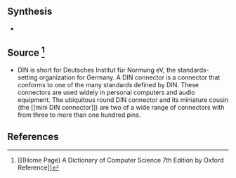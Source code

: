 ## Synthesis
- 
## Source [^1]
- DIN is short for Deutsches Institut für Normung eV, the standards-setting organization for Germany. A DIN connector is a connector that conforms to one of the many standards defined by DIN. These connectors are used widely in personal computers and audio equipment. The ubiquitous round DIN connector and its miniature cousin (the [[mini DIN connector]]) are two of a wide range of connectors with from three to more than one hundred pins.
## References

[^1]: [[(Home Page) A Dictionary of Computer Science 7th Edition by Oxford Reference]]